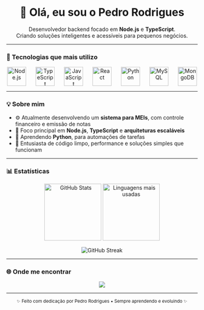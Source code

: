 <h1 align="center">👋 Olá, eu sou o Pedro Rodrigues</h1>

<p align="center">
  Desenvolvedor backend focado em <strong>Node.js</strong> e <strong>TypeScript</strong>.<br/>
  Criando soluções inteligentes e acessíveis para pequenos negócios.
</p>

---

### 🧰 Tecnologias que mais utilizo

<p align="center" style="display: flex; justify-content: center; align-items: center; gap: 25px; flex-wrap: wrap;">
  <img src="https://cdn.jsdelivr.net/gh/devicons/devicon/icons/nodejs/nodejs-original.svg" alt="Node.js" width="50" height="50"/>
  <img src="https://cdn.jsdelivr.net/gh/devicons/devicon/icons/typescript/typescript-original.svg" alt="TypeScript" width="50" height="50"/>
  <img src="https://cdn.jsdelivr.net/gh/devicons/devicon/icons/javascript/javascript-original.svg" alt="JavaScript" width="50" height="50"/>
  <img src="https://cdn.jsdelivr.net/gh/devicons/devicon/icons/react/react-original.svg" alt="React" width="50" height="50"/>
  <img src="https://cdn.jsdelivr.net/gh/devicons/devicon/icons/python/python-original.svg" alt="Python" width="50" height="50"/>
  <img src="https://cdn.jsdelivr.net/gh/devicons/devicon/icons/mysql/mysql-original.svg" alt="MySQL" width="50" height="50"/>
  <img src="https://cdn.jsdelivr.net/gh/devicons/devicon/icons/mongodb/mongodb-original.svg" alt="MongoDB" width="50" height="50"/>
</p>

---

### 💡 Sobre mim

- ⚙️ Atualmente desenvolvendo um **sistema para MEIs**, com controle financeiro e emissão de notas  
- 🚀 Foco principal em **Node.js**, **TypeScript** e **arquiteturas escaláveis**  
- 🌱 Aprendendo **Python**, para automações de tarefas  
- 🧩 Entusiasta de código limpo, performance e soluções simples que funcionam  

---

### 📊 Estatísticas

<p align="center">
  <img height="150" src="https://github-readme-stats.vercel.app/api?username=prPedr&show_icons=true&theme=tokyonight&hide_border=true&hide_title=true" alt="GitHub Stats"/>
  <img height="150" src="https://github-readme-stats.vercel.app/api/top-langs/?username=prPedr&layout=compact&theme=tokyonight&hide_border=true" alt="Linguagens mais usadas"/>
</p>

<p align="center">
  <img src="https://streak-stats.demolab.com?user=prPedr&theme=tokyonight&hide_border=true" alt="GitHub Streak"/>
</p>

---

### 🌐 Onde me encontrar

<p align="center">
  <a href="https://linkedin.com/in/pedro-rodrigues-4b1267217" target="_blank">
    <img src="https://img.shields.io/badge/LinkedIn-%230077B5.svg?style=for-the-badge&logo=linkedin&logoColor=white"/>
  </a>
</p>

---

<p align="center">
  <sub>✨ Feito com dedicação por Pedro Rodrigues • Sempre aprendendo e evoluindo ✨</sub>
</p>
